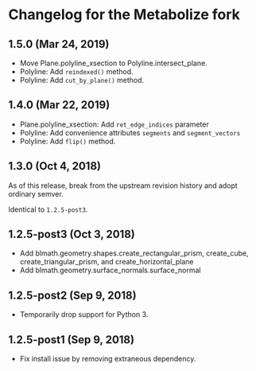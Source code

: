 Changelog for the Metabolize fork
=================================

## 1.5.0 (Mar 24, 2019)

- Move Plane.polyline_xsection to Polyline.intersect_plane.
- Polyline: Add `reindexed()` method.
- Polyline: Add `cut_by_plane()` method.

## 1.4.0 (Mar 22, 2019)

- Plane.polyline_xsection: Add `ret_edge_indices` parameter
- Polyline: Add convenience attributes `segments` and `segment_vectors`
- Polyline: Add `flip()` method.

## 1.3.0 (Oct 4, 2018)

As of this release, break from the upstream revision history and adopt ordinary
semver.

Identical to `1.2.5-post3`.


## 1.2.5-post3 (Oct 3, 2018)

- Add blmath.geometry.shapes.create_rectangular_prism, create_cube,
  create_triangular_prism, and create_horizontal_plane
- Add blmath.geometry.surface_normals.surface_normal


## 1.2.5-post2 (Sep 9, 2018)

- Temporarily drop support for Python 3.


## 1.2.5-post1 (Sep 9, 2018)

- Fix install issue by removing extraneous dependency.
